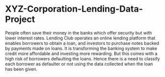 # XYZ-Corporation-Lending-Data-Project
People often save their money in the banks which offer security but with lower interest rates. Lending Club operates an online lending platform that enables borrowers to obtain a loan, and investors to purchase notes backed by payments made on loans. It is transforming the banking system to make credit more affordable and investing more rewarding. But this comes with a high risk of borrowers defaulting the loans. Hence there is a need to classify each borrower as defaulter or not using the data collected when the loan has been given.
